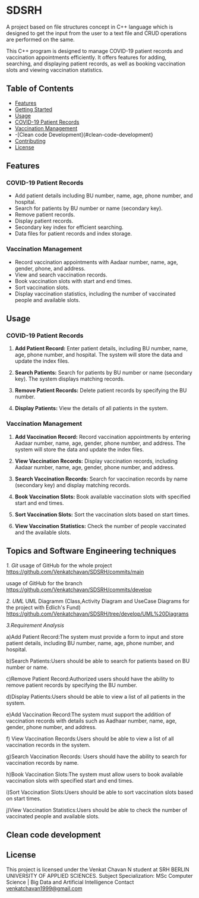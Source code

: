 # SDSRH
A project based on file structures concept in C++ language which is  designed to get the input from the user to a text file and CRUD  operations are performed on the same. 


This C++ program is designed to manage COVID-19 patient records and vaccination appointments efficiently. It offers features for adding, searching, and displaying patient records, as well as booking vaccination slots and viewing vaccination statistics.

## Table of Contents

- [Features](#features)
- [Getting Started](#getting-started)
- [Usage](#usage)
- [COVID-19 Patient Records](#covid-19-patient-records)
- [Vaccination Management](#vaccination-management)
- -[Clean code Development]{#clean-code-development}
- [Contributing](#contributing)
- [License](#license)

## Features

### COVID-19 Patient Records

- Add patient details including BU number, name, age, phone number, and hospital.
- Search for patients by BU number or name (secondary key).
- Remove patient records.
- Display patient records.
- Secondary key index for efficient searching.
- Data files for patient records and index storage.

### Vaccination Management

- Record vaccination appointments with Aadaar number, name, age, gender, phone, and address.
- View and search vaccination records.
- Book vaccination slots with start and end times.
- Sort vaccination slots.
- Display vaccination statistics, including the number of vaccinated people and available slots.

## Usage

### COVID-19 Patient Records

1. **Add Patient Record:** Enter patient details, including BU number, name, age, phone number, and hospital. The system will store the data and update the index files.

2. **Search Patients:** Search for patients by BU number or name (secondary key). The system displays matching records.

3. **Remove Patient Records:** Delete patient records by specifying the BU number.

4. **Display Patients:** View the details of all patients in the system.

### Vaccination Management

1. **Add Vaccination Record:** Record vaccination appointments by entering Aadaar number, name, age, gender, phone number, and address. The system will store the data and update the index files.

2. **View Vaccination Records:** Display vaccination records, including Aadaar number, name, age, gender, phone number, and address.

3. **Search Vaccination Records:** Search for vaccination records by name (secondary key) and display matching records.

4. **Book Vaccination Slots:** Book available vaccination slots with specified start and end times.

5. **Sort Vaccination Slots:** Sort the vaccination slots based on start times.

6. **View Vaccination Statistics:** Check the number of people vaccinated and the available slots.


## Topics and Software Engineering techniques
*1. Git*
usage of GitHub for the whole project
https://github.com/Venkatchavan/SDSRH/commits/main

usage of GitHub for the branch 
https://github.com/Venkatchavan/SDSRH/commits/develop

*2. UML*
UML Diagramm  (Class,Activity Diagram and UseCase Diagrams for the project with Edlich's Fund)
https://github.com/Venkatchavan/SDSRH/tree/develop/UML%20Diagrams

*3.Requirement Analysis*

a)Add Patient Record:The system must provide a form to input and store patient details, including BU number, name, age, phone number, and hospital.

b)Search Patients:Users should be able to search for patients based on BU number or name.

c)Remove Patient Record:Authorized users should have the ability to remove patient records by specifying the BU number.

d)Display Patients:Users should be able to view a list of all patients in the system.

e)Add Vaccination Record:The system must support the addition of vaccination records with details such as Aadhaar number, name, age, gender, phone number, and address.

f) View Vaccination Records:Users should be able to view a list of all vaccination records in the system.

g)Search Vaccination Records: Users should have the ability to search for vaccination records by name.

h)Book Vaccination Slots:The system must allow users to book available vaccination slots with specified start and end times.

i)Sort Vaccination Slots:Users should be able to sort vaccination slots based on start times.

j)View Vaccination Statistics:Users should be able to check the number of vaccinated people and available slots.


## Clean code development



## License

This project is licensed under the Venkat Chavan N student at SRH BERLIN UNIVERSITY OF APPLIED SCIENCES.
Subject Specialization: MSc Computer Science | Big Data and Artificial Intelligence 
Contact venkatchavan1999@gmail.com 
